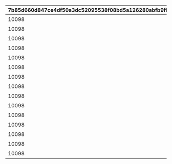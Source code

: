 |7b85d660d847ce4df50a3dc52095538f08bd5a126280abfb9fffd8453866ac44|2ff51de82755e695c8224c8e10df15ab45e54c01107817b024265c00461fe8cd|23f05d1f0422f789eefa9e5a29f0ab3fb39155d7b7f2f3f25eccfa559174bced|bb0ed71788f7a5d119da9a7421985210138fdd3e3d6557bac2cc5bd5bec5e410|86d6a7b1cad5233e002f510928ec58219a8742188c1ed431963ba059afb3c2ac|0a022664d55eb94bb2c6dcc5747dd9db8d3fe852fded35dce3716cfd81267073|e6663e2dd3a07a158df8ea6de302dfa9bb9fbf63a64329a1a0cc8c682463ad51|
| --- | --- | --- | --- | --- | --- | --- |
|10098|みゅ～ちゃんすくすく日記その1|0|20053103|2022/07/31 12:00:00|1009801|0|
|10098|みゅ～ちゃんすくすく日記その2|5098001|0|2022/07/31 12:00:00|1009802|1009801|
|10098|みゅ～ちゃんすくすく日記その3|5098002|0|2022/08/01 5:00:00|1009803|1009802|
|10098|みゅ～ちゃんすくすく日記その4|5098002|0|2022/08/02 5:00:00|1009804|1009803|
|10098|みゅ～ちゃんすくすく日記その5|5098002|0|2022/08/03 5:00:00|1009805|1009804|
|10098|みゅ～ちゃんすくすく日記その6|5098002|0|2022/08/04 5:00:00|1009806|1009805|
|10098|みゅ～ちゃんすくすく日記その7|5098003|0|2022/08/05 5:00:00|1009807|1009806|
|10098|みゅ～ちゃんすくすく日記その8|5098003|0|2022/08/06 5:00:00|1009808|1009807|
|10098|みゅ～ちゃんすくすく日記その9|5098004|0|2022/08/07 5:00:00|1009809|1009808|
|10098|みゅ～ちゃんすくすく日記その10|5098005|0|2022/08/08 5:00:00|1009810|1009809|
|10098|みゅ～ちゃんすくすく日記その11|5098005|0|2022/08/09 5:00:00|1009811|1009810|
|10098|みゅ～ちゃんすくすく日記その12|5098005|0|2022/08/10 5:00:00|1009812|1009811|
|10098|みゅ～ちゃんすくすく日記その13|5098005|0|2022/08/11 5:00:00|1009813|1009812|
|10098|みゅ～ちゃんすくすく日記その14|5098006|0|2022/08/12 5:00:00|1009814|1009813|
|10098|みゅ～ちゃんすくすく日記その15|5098007|0|2022/08/14 5:00:00|1009815|1009814|